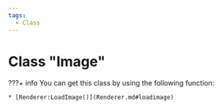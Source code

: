 ```yaml
---
tags:
  - Class
---
```

# Class "Image"

???+ info
    You can get this class by using the following function:

    * [Renderer:LoadImage()](Renderer.md#loadimage)
        
